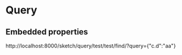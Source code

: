 # Query

## Embedded properties

http://localhost:8000/sketch/query/test/test/find/?query={"c.d":"aa"}
